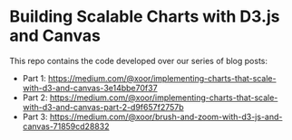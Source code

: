 # Building Scalable Charts with D3.js and Canvas

This repo contains the code developed over our series of blog posts:

- Part 1: https://medium.com/@xoor/implementing-charts-that-scale-with-d3-and-canvas-3e14bbe70f37
- Part 2: https://medium.com/@xoor/implementing-charts-that-scale-with-d3-and-canvas-part-2-d9f657f2757b
- Part 3: https://medium.com/@xoor/brush-and-zoom-with-d3-js-and-canvas-71859cd28832

